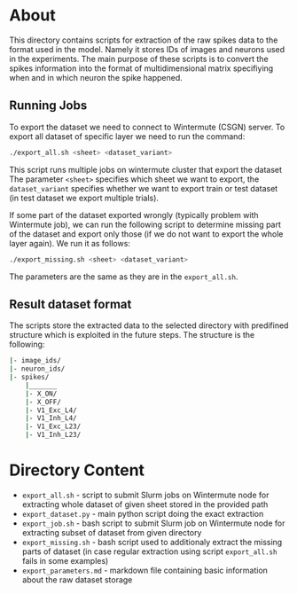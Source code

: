 # About
This directory contains scripts for extraction of the raw spikes data to the 
format used in the model. Namely it stores IDs of images and neurons used 
in the experiments. The main purpose of these scripts is to convert the spikes information 
into the format of multidimensional matrix specifiying when and in which
neuron the spike happened.


## Running Jobs 
To export the dataset we need to connect to Wintermute (CSGN) server.
To export all dataset of specific layer we need to run the command:
```bash
./export_all.sh <sheet> <dataset_variant>
```
This script runs multiple jobs on wintermute cluster that export the dataset
The parameter `<sheet>` specifies which sheet we want to export, the `dataset_variant`
specifies whether we want to export train or test dataset (in test dataset we 
export multiple trials).


If some part of the dataset exported wrongly (typically problem with Wintermute
job), we can run the following script to determine missing part of the dataset
and export only those (if we do not want to export the whole layer again). We
run it as follows:
```bash
./export_missing.sh <sheet> <dataset_variant>
```
The parameters are the same as they are in the `export_all.sh`.


## Result dataset format
The scripts store the extracted data to the selected directory with 
predifined structure which is exploited in the future steps.
The structure is the following:
```bash
|- image_ids/
|- neuron_ids/
|- spikes/
    |_______
    |- X_ON/
    |- X_OFF/
    |- V1_Exc_L4/   
    |- V1_Inh_L4/
    |- V1_Exc_L23/
    |- V1_Inh_L23/ 
```


# Directory Content
- `export_all.sh` - script to submit Slurm jobs on Wintermute node for extracting whole dataset of given sheet stored in the provided path 
- `export_dataset.py` - main python script doing the exact extraction 
- `export_job.sh` - bash script to submit Slurm job on Wintermute node for extracting subset of dataset from given directory
- `export_missing.sh` - bash script used to additionaly extract the missing parts of dataset (in case regular extraction using script `export_all.sh` fails in some examples)  
- `export_parameters.md` - markdown file containing basic information about the raw dataset storage
